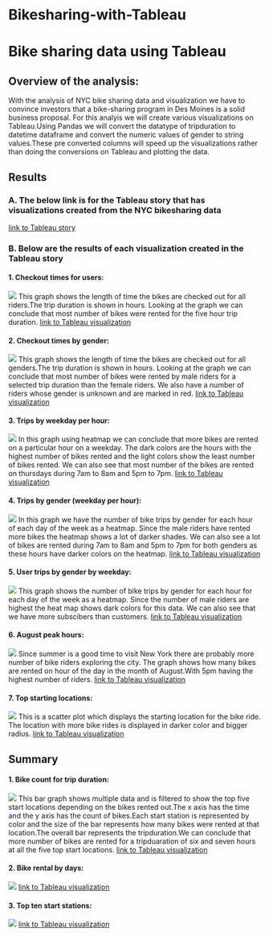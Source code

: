 # Bikesharing-with-Tableau
# Bike sharing  data using Tableau

## Overview of the analysis: 
With the analysis of NYC bike sharing data and visualization we have to convince investors that a bike-sharing program in Des Moines is a solid business proposal. For this analyis we will create various visualizations on Tableau.Using Pandas we will convert the datatype of tripduration to datetime dataframe and convert the numeric values of gender to string values.These pre converted columns will speed up the visualizations rather than doing the conversions on Tableau and plotting the data.

## Results
### A. The below link is for the Tableau story that has visualizations created from the NYC bikesharing data 
[link to Tableau story](https://public.tableau.com/profile/akshaya1961#!/vizhome/Usertripsbygenderweekday2/Story-NYCBikesharingAnalysis)

### B. Below are the results of each visualization created in the Tableau story

#### 1. Checkout times for users:
![](https://github.com/Akshaya-Kamble/Bikesharing-with-Tableau/blob/main/Reference_Images/Checkout%20time%20for%20users.PNG)
This graph shows the length of time the bikes are checked out for all riders.The trip duration is shown in hours.
Looking at the graph we can conclude that most number of bikes were rented for the five hour trip duration.
[link to Tableau visualization](https://public.tableau.com/profile/akshaya1961#!/vizhome/Checkouttimeforusers_16105716359700/Checkouttimeforusers)


#### 2. Checkout times by gender:
![](https://github.com/Akshaya-Kamble/Bikesharing-with-Tableau/blob/main/Reference_Images/Checkout%20time%20by%20gender.PNG)
This graph shows the length of time the bikes are checked out for all genders.The trip duration is shown in hours.
Looking at the graph we can conclude that most number of bikes were rented by male riders for a selected trip duration than the female riders. We also have a number of riders whose gender is unknown and are marked in red.
[link to Tableau visualization](https://public.tableau.com/profile/akshaya1961#!/vizhome/Checkouttimesbygender/Checkouttimesbygender)


#### 3. Trips by weekday per hour:
![](https://github.com/Akshaya-Kamble/Bikesharing-with-Tableau/blob/main/Reference_Images/Trips%20by%20weekday%20per%20hour.PNG)
In this graph using heatmap we can conclude that more bikes are rented on a particular hour on a weekday. The dark colors are the hours with the highest number of bikes rented and the light colors show the least number of bikes rented. We can also see that most number of the bikes are rented on thursdays during 7am to 8am and 5pm to 7pm.
[link to Tableau visualization](https://public.tableau.com/profile/akshaya1961#!/vizhome/Tripsbyweekdayperhour/Tripsbyweekdayperhour)

#### 4. Trips by gender (weekday per hour):
![](https://github.com/Akshaya-Kamble/Bikesharing-with-Tableau/blob/main/Reference_Images/Trips%20by%20gender(weekday%20per%20hour).PNG)
In this graph we have the number of bike trips by gender for each hour of each day of the week as a heatmap. Since the male riders have rented more bikes the heatmap shows a lot of darker shades. We can also see a lot of bikes are rented during 7am to 8am and 5pm to 7pm for both genders as these hours have darker colors on the heatmap.
[link to Tableau visualization](https://public.tableau.com/profile/akshaya1961#!/vizhome/Tripsbygenderweekdayperhour/Tripsbygenderweekdayperhr)

#### 5. User trips by gender by weekday:
![](https://github.com/Akshaya-Kamble/Bikesharing-with-Tableau/blob/main/Reference_Images/user%20trips%20by%20gender%20by%20weekday.PNG)
This graph shows the number of bike trips by gender for each hour for each day of the week as a heatmap. Since the number of male riders are highest the heat map shows dark colors for this data. We can also see that we have more subscibers than customers.
[link to Tableau visualization](https://public.tableau.com/profile/akshaya1961#!/vizhome/Usertripsbygenderweekday/Usertripsbygenderbyweekday)

#### 6. August peak hours:
![](https://github.com/Akshaya-Kamble/Bikesharing-with-Tableau/blob/main/Reference_Images/August%20peak%20hours.PNG)
Since summer is a good time to visit New York there are probably more number of bike riders exploring the city. The graph shows how many bikes are rented on hour of the day in the month of August.With 5pm having the highest number of riders.
[link to Tableau visualization](https://public.tableau.com/profile/akshaya1961#!/vizhome/Usertripsbygenderweekday2/AugustPeakhours?publish=yes)

#### 7. Top starting locations:
![](https://github.com/Akshaya-Kamble/Bikesharing-with-Tableau/blob/main/Reference_Images/Top%20starting%20locations.PNG)
This is a scatter plot which displays the starting location for the bike ride. The location with more bike rides is displayed in darker color and bigger radius.
[link to Tableau visualization](https://public.tableau.com/profile/akshaya1961#!/vizhome/Usertripsbygenderweekday2/TopStartinglocations?publish=yes)

## Summary
#### 1. Bike count for trip duration:
![](https://github.com/Akshaya-Kamble/Bikesharing-with-Tableau/blob/main/Reference_Images/Bike%20count%20for%20Trip%20duration.PNG)
This bar graph shows multiple data and is filtered to show the top five start locations depending on the bikes rented out.The x axis has the time and the y axis has the count of bikes.Each start station is represented by color and the size of the bar represents how many bikes were rented at that location.The overall bar represents the tripduration.We can conclude that more number of bikes are rented for a tripduaration of six and seven hours at all the five top start locations.
[link to Tableau visualization](https://public.tableau.com/profile/akshaya1961#!/vizhome/Usertripsbygenderweekday2/Bikecountfortripduration?publish=yes)

#### 2. Bike rental by days:
![](https://github.com/Akshaya-Kamble/Bikesharing-with-Tableau/blob/main/Reference_Images/Bike%20rental%20by%20days.PNG)
[link to Tableau visualization](https://public.tableau.com/profile/akshaya1961#!/vizhome/Usertripsbygenderweekday2/Bikerentalsbydays?publish=yes)

#### 3. Top ten start stations:
![](https://github.com/Akshaya-Kamble/Bikesharing-with-Tableau/blob/main/Reference_Images/Top%20ten%20start%20stations.PNG)
[link to Tableau visualization](https://public.tableau.com/profile/akshaya1961#!/vizhome/Usertripsbygenderweekday2/Toptenstartstations?publish=yes)


